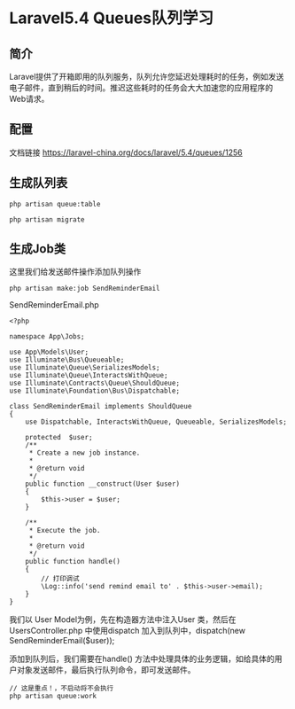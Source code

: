 # Laravel5.4 Queues队列学习

## 简介
Laravel提供了开箱即用的队列服务，队列允许您延迟处理耗时的任务，例如发送电子邮件，直到稍后的时间。推迟这些耗时的任务会大大加速您的应用程序的Web请求。

## 配置
文档链接
https://laravel-china.org/docs/laravel/5.4/queues/1256


## 生成队列表

```
php artisan queue:table

php artisan migrate
```

## 生成Job类

这里我们给发送邮件操作添加队列操作

```
php artisan make:job SendReminderEmail
```
SendReminderEmail.php
```
<?php

namespace App\Jobs;

use App\Models\User;
use Illuminate\Bus\Queueable;
use Illuminate\Queue\SerializesModels;
use Illuminate\Queue\InteractsWithQueue;
use Illuminate\Contracts\Queue\ShouldQueue;
use Illuminate\Foundation\Bus\Dispatchable;

class SendReminderEmail implements ShouldQueue
{
    use Dispatchable, InteractsWithQueue, Queueable, SerializesModels;

    protected  $user;
    /**
     * Create a new job instance.
     *
     * @return void
     */
    public function __construct(User $user)
    {
        $this->user = $user;
    }

    /**
     * Execute the job.
     *
     * @return void
     */
    public function handle()
    {
        // 打印调试
        \Log::info('send remind email to' . $this->user->email);
    }
}
```

我们以 User Model为例，先在构造器方法中注入User 类，然后在UsersController.php 中使用dispatch 加入到队列中，dispatch(new SendReminderEmail($user));

添加到队列后，我们需要在handle() 方法中处理具体的业务逻辑，如给具体的用户对象发送邮件，最后执行队列命令，即可发送邮件。

```
// 这是重点！，不启动将不会执行
php artisan queue:work
```













